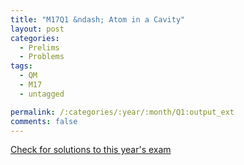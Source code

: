 ```yaml
---
title: "M17Q1 &ndash; Atom in a Cavity"
layout: post
categories:
  - Prelims
  - Problems
tags:
  - QM
  - M17
  - untagged

permalink: /:categories/:year/:month/Q1:output_ext
comments: false
---
```

<object data="2017M1Q.pdf" type="application/pdf" width="100%" height="500"></object>
<div class="message"><a href='https://princetonprelim.com/prelim/39/'>Check for solutions to this year's exam</a></div>